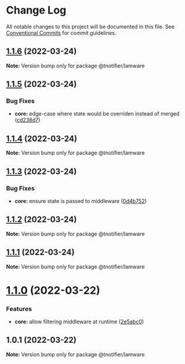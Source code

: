 # Change Log

All notable changes to this project will be documented in this file.
See [Conventional Commits](https://conventionalcommits.org) for commit guidelines.

## [1.1.6](https://github.com/tnotifier/lamware/compare/@tnotifier/lamware@1.1.5...@tnotifier/lamware@1.1.6) (2022-03-24)

**Note:** Version bump only for package @tnotifier/lamware





## [1.1.5](https://github.com/tnotifier/lamware/compare/@tnotifier/lamware@1.1.4...@tnotifier/lamware@1.1.5) (2022-03-24)


### Bug Fixes

* **core:** edge-case where state would be overriden instead of merged ([cd238d7](https://github.com/tnotifier/lamware/commit/cd238d7277e0ed13e2bd68d557af8ae4887e93eb))





## [1.1.4](https://github.com/tnotifier/lamware/compare/@tnotifier/lamware@1.1.3...@tnotifier/lamware@1.1.4) (2022-03-24)

**Note:** Version bump only for package @tnotifier/lamware





## [1.1.3](https://github.com/tnotifier/lamware/compare/@tnotifier/lamware@1.1.2...@tnotifier/lamware@1.1.3) (2022-03-24)


### Bug Fixes

* **core:** ensure state is passed to middleware ([0d4b752](https://github.com/tnotifier/lamware/commit/0d4b75292dcbebb6062903c40c66b32e82c326db))





## [1.1.2](https://github.com/tnotifier/lamware/compare/@tnotifier/lamware@1.1.1...@tnotifier/lamware@1.1.2) (2022-03-24)

**Note:** Version bump only for package @tnotifier/lamware





## [1.1.1](https://github.com/tnotifier/lamware/compare/@tnotifier/lamware@1.1.0...@tnotifier/lamware@1.1.1) (2022-03-24)

**Note:** Version bump only for package @tnotifier/lamware





# [1.1.0](https://github.com/tnotifier/lamware/compare/@tnotifier/lamware@1.0.1...@tnotifier/lamware@1.1.0) (2022-03-22)


### Features

* **core:** allow filtering middleware at runtime ([2e5abc0](https://github.com/tnotifier/lamware/commit/2e5abc090d5237e0ca4f601ed8a8dd204dcbf4da))





## 1.0.1 (2022-03-22)

**Note:** Version bump only for package @tnotifier/lamware
